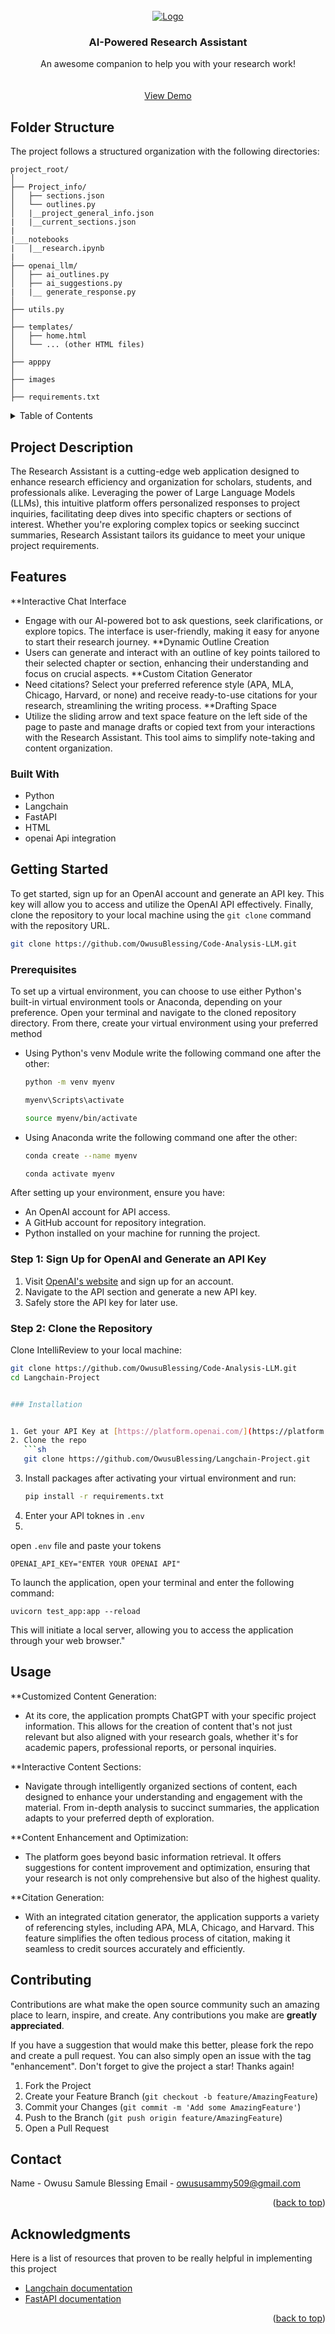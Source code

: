 
<!-- PROJECT LOGO -->
<br />
<div align="center">

  <a href="https://github.com/othneildrew/Best-README-Template">
    <img src="https://img.freepik.com/premium-photo/ultimate-workspace-companion-chatgpt-robotic-technology-nextlevel-performance-generative-ai_634358-1134.jpg?size=626&ext=jpg" alt="Logo">
  </a>

  <h3 align="center">AI-Powered Research Assistant</h3>

  <p align="center">
    An awesome companion to help you with your research work!
    <br />
    <br />
    <br />
    <a href="https://www.youtube.com/watch?v=ZIc3XJcc5Lg">View Demo</a>
  
</div>

## Folder Structure

The project follows a structured organization with the following directories:

```plaintext
project_root/
│
├── Project_info/
│   ├── sections.json
│   └── outlines.py
│   |__project_general_info.json
|   |__current_sections.json
|
|___notebooks
|   |__research.ipynb
|
├── openai_llm/
│   ├── ai_outlines.py
│   ├── ai_suggestions.py
|   |__ generate_response.py
│
├── utils.py
│
├── templates/
│   ├── home.html
│   └── ... (other HTML files)
│
├── apppy
│
├── images
│
├── requirements.txt

```

<!-- TABLE OF CONTENTS -->
<details>
  <summary>Table of Contents</summary>
  <ol>
    <li>
      <a href="#about-the-project">Project Description</a>
      <ul>
        <li><a href="#features">Features</a></li>
        <ul>
        <li><a href="#built-with">Built With</a></li>
      </ul>
      </ul>
    </li>
    <li>
      <a href="#getting-started">Getting Started</a>
      <ul>
        <li><a href="#prerequisites">Prerequisites</a></li>
        <li><a href="#installation">Installation</a></li>
      </ul>
    </li>
    <li><a href="#usage">Usage</a></li>
    <li><a href="#roadmap">Roadmap</a></li>
    <li><a href="#contributing">Contributing</a></li>
    <li><a href="#license">License</a></li>
    <li><a href="#contact">Contact</a></li>
    <li><a href="#acknowledgments">Acknowledgments</a></li>
  </ol>
</details>


<!-- ABOUT THE PROJECT -->
## Project Description
The Research Assistant is a cutting-edge web application designed to enhance research efficiency and organization for scholars, students, and professionals alike. Leveraging the power of Large Language Models (LLMs), this intuitive platform offers personalized responses to project inquiries, facilitating deep dives into specific chapters or sections of interest. Whether you're exploring complex topics or seeking succinct summaries, Research Assistant tailors its guidance to meet your unique project requirements.
## Features

**Interactive Chat Interface
- Engage with our AI-powered bot to ask questions, seek clarifications, or explore topics. The interface is user-friendly, making it easy for anyone to start their research journey.
**Dynamic Outline Creation
- Users can generate and interact with an outline of key points tailored to their selected chapter or section, enhancing their understanding and focus on crucial aspects.
**Custom Citation Generator
- Need citations? Select your preferred reference style (APA, MLA, Chicago, Harvard, or none) and receive ready-to-use citations for your research, streamlining the writing process.
**Drafting Space
- Utilize the sliding arrow and text space feature on the left side of the page to paste and manage drafts or copied text from your interactions with the Research Assistant. This tool aims to simplify note-taking and content organization.


### Built With
* Python
* Langchain
* FastAPI
* HTML
* openai Api integration


<!-- GETTING STARTED -->
## Getting Started

To get started, sign up for an OpenAI account and generate an API key. This key will allow you to access and utilize the OpenAI API effectively. Finally, clone the repository to your local machine using the `git clone` command with the repository URL.
```sh
git clone https://github.com/OwusuBlessing/Code-Analysis-LLM.git
```

### Prerequisites
To set up a virtual environment, you can choose to use either Python's built-in virtual environment tools or Anaconda, depending on your preference. Open your terminal and navigate to the cloned repository directory. From there, create your virtual environment using your preferred method
* Using Python's venv Module write the following command one after the other:
  ```sh
  python -m venv myenv
  
  myenv\Scripts\activate
  
  source myenv/bin/activate

  ```
  

* Using Anaconda write the following command one after the other:
  ```sh
  conda create --name myenv
  
  conda activate myenv
  ```



After setting up your environment, ensure you have:
- An OpenAI account for API access.
- A GitHub account for repository integration.
- Python installed on your machine for running the project.

### Step 1: Sign Up for OpenAI and Generate an API Key

1. Visit [OpenAI's website](https://openai.com/) and sign up for an account.
2. Navigate to the API section and generate a new API key.
3. Safely store the API key for later use.

### Step 2: Clone the Repository

Clone IntelliReview to your local machine:

```sh
git clone https://github.com/OwusuBlessing/Code-Analysis-LLM.git
cd Langchain-Project


### Installation


1. Get your API Key at [https://platform.openai.com/](https://platform.openai.com/)
2. Clone the repo
   ```sh
   git clone https://github.com/OwusuBlessing/Langchain-Project.git
   ```
3. Install packages after activating your virtual environment and run:
   ```sh
   pip install -r requirements.txt
   ```
4. Enter your API toknes  in `.env`
5. 
open `.env` file  and paste your tokens

   ```env
   OPENAI_API_KEY="ENTER YOUR OPENAI API"
   ```
To launch the application, open your terminal and enter the following command:
```
uvicorn test_app:app --reload
```
This will initiate a local server, allowing you to access the application through your web browser."
<!-- USAGE EXAMPLES -->
## Usage

**Customized Content Generation:
- At its core, the application prompts ChatGPT with your specific project information. This allows for the creation of content that's not just relevant but also aligned with your research goals, whether it's for academic papers, professional reports, or personal inquiries.

**Interactive Content Sections: 
- Navigate through intelligently organized sections of content, each designed to enhance your understanding and engagement with the material. From in-depth analysis to succinct summaries, the application adapts to your preferred depth of exploration.

**Content Enhancement and Optimization:
- The platform goes beyond basic information retrieval. It offers suggestions for content improvement and optimization, ensuring that your research is not only comprehensive but also of the highest quality.

**Citation Generation: 
- With an integrated citation generator, the application supports a variety of referencing styles, including APA, MLA, Chicago, and Harvard. This feature simplifies the often tedious process of citation, making it seamless to credit sources accurately and efficiently.



<!-- CONTRIBUTING -->
## Contributing

Contributions are what make the open source community such an amazing place to learn, inspire, and create. Any contributions you make are **greatly appreciated**.

If you have a suggestion that would make this better, please fork the repo and create a pull request. You can also simply open an issue with the tag "enhancement".
Don't forget to give the project a star! Thanks again!

1. Fork the Project
2. Create your Feature Branch (`git checkout -b feature/AmazingFeature`)
3. Commit your Changes (`git commit -m 'Add some AmazingFeature'`)
4. Push to the Branch (`git push origin feature/AmazingFeature`)
5. Open a Pull Request


<!-- CONTACT -->
## Contact
Name - Owusu Samule Blessing
Email - owususammy509@gmail.com

<p align="right">(<a href="#readme-top">back to top</a>)</p>



<!-- ACKNOWLEDGMENTS -->
## Acknowledgments

Here is a list of resources that proven to be really helpful in implementing this project

* [Langchain documentation](https://python.langchain.com/docs/get_started/introduction/)
* [FastAPI documentation](https://fastapi.tiangolo.com/)
<p align="right">(<a href="#readme-top">back to top</a>)</p>

